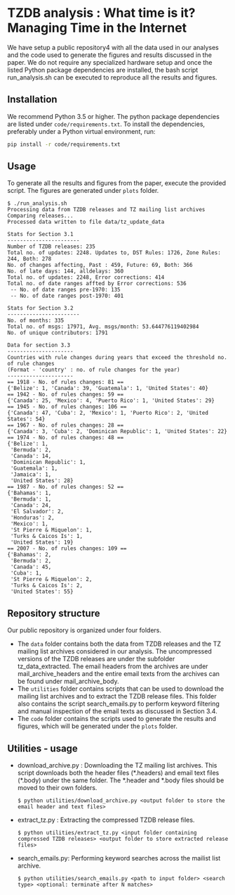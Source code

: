 TZDB analysis : What time is it? Managing Time in the Internet
==============================================================

We have setup a public repository4 with all the data used in our
analyses and the code used to generate the figures and results
discussed in the paper. We do not require any specialized hardware
setup and once the listed Python package dependencies are installed,
the bash script run_analysis.sh can be executed to reproduce all the
results and figures.

Installation
------------

We recommend Python 3.5 or higher. The python package dependencies are listed under `code/requirements.txt`. To install the dependencies, preferably under a Python virtual environment, run:

```sh
pip install -r code/requirements.txt
```

Usage
-----

To generate all the results and figures from the paper, execute the provided script. The figures are generated under `plots` folder.

```
$ ./run_analysis.sh
Processing data from TZDB releases and TZ mailing list archives
Comparing releases...
Processed data written to file data/tz_update_data

Stats for Section 3.1
-----------------------
Number of TZDB releases: 235
Total no. of updates: 2248. Updates to, DST Rules: 1726, Zone Rules: 244, Both: 278
No. of changes affecting, Past : 459, Future: 69, Both: 366
No. of late days: 144, alldelays: 360
Total no. of updates: 2248, Error corrections: 414
Total no. of date ranges affted by Error corrections: 536
 -- No. of date ranges pre-1970: 135
 -- No. of date ranges post-1970: 401

Stats for Section 3.2
-----------------------
No. of months: 335
Total no. of msgs: 17971, Avg. msgs/month: 53.644776119402984
No. of unique contributors: 1791

Data for section 3.3
---------------------
Countries with rule changes during years that exceed the threshold no. of rule changes
(Format - 'country' : no. of rule changes for the year)
---------------------
== 1918 - No. of rules changes: 81 ==
{'Belize': 1, 'Canada': 39, 'Guatemala': 1, 'United States': 40}
== 1942 - No. of rules changes: 59 ==
{'Canada': 25, 'Mexico': 4, 'Puerto Rico': 1, 'United States': 29}
== 1945 - No. of rules changes: 106 ==
{'Canada': 47, 'Cuba': 2, 'Mexico': 1, 'Puerto Rico': 2, 'United States': 54}
== 1967 - No. of rules changes: 28 ==
{'Canada': 3, 'Cuba': 2, 'Dominican Republic': 1, 'United States': 22}
== 1974 - No. of rules changes: 48 ==
{'Belize': 1,
 'Bermuda': 2,
 'Canada': 14,
 'Dominican Republic': 1,
 'Guatemala': 1,
 'Jamaica': 1,
 'United States': 28}
== 1987 - No. of rules changes: 52 ==
{'Bahamas': 1,
 'Bermuda': 1,
 'Canada': 24,
 'El Salvador': 2,
 'Honduras': 2,
 'Mexico': 1,
 'St Pierre & Miquelon': 1,
 'Turks & Caicos Is': 1,
 'United States': 19}
== 2007 - No. of rules changes: 109 ==
{'Bahamas': 2,
 'Bermuda': 2,
 'Canada': 45,
 'Cuba': 1,
 'St Pierre & Miquelon': 2,
 'Turks & Caicos Is': 2,
 'United States': 55}

```

Repository structure
--------------------
Our public repository is organized under four folders.

- The `data` folder contains both the data from TZDB releases and the TZ mailing list archives considered in our analysis. The uncompressed versions of the TZDB releases are under the subfolder tz_data_extracted. The email headers from the archives are under mail_archive_headers and the entire email texts from the archives can be found under mail_archive_body.
- The `utilities` folder contains scripts that can be used to download the mailing list archives and to extract the TZDB release files. This folder also contains the script search_emails.py to perform keyword filtering and manual inspection of the email texts as discussed in Section 3.4.
- The `code` folder contains the scripts used to generate the results and figures, which will be generated under the `plots` folder.

Utilities - usage
-----------------

- download_archive.py : Downloading the TZ mailing list archives. This script downloads both the header files (\*.headers) and email text files (\*.body) under the same folder. The \*.header and \*.body files should be moved to their own folders.
  ```
  $ python utilities/download_archive.py <output folder to store the email header and text files>
  ```
- extract_tz.py : Extracting the compressed TZDB release files.
  ```
  $ python utilities/extract_tz.py <input folder containing compressed TZDB releases> <output folder to store extracted release files>
  ```
- search_emails.py: Performing keyword searches across the mailist list archive.
  ```
  $ python utilities/search_emails.py <path to input folder> <search type> <optional: terminate after N matches>
  ```
